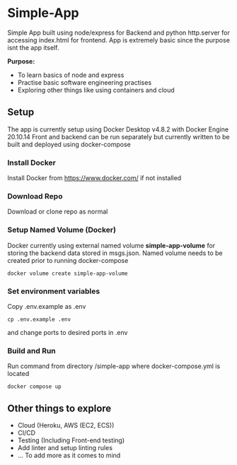 # Simple-App
Simple App built using node/express for Backend and python http.server for accessing index.html for frontend. App is extremely basic since the purpose isnt the app itself.

**Purpose:**
- To learn basics of node and express
- Practise basic software engineering practises
- Exploring other things like using containers and cloud

## Setup
The app is currently setup using Docker Desktop v4.8.2 with Docker Engine 20.10.14
Front and backend can be run separately but currently written to be built and deployed using docker-compose

### Install Docker
Install Docker from https://www.docker.com/ if not installed

### Download Repo
Download or clone repo as normal

### Setup Named Volume (Docker)
Docker currently using external named volume **simple-app-volume** for storing the backend data stored in msgs.json. Named volume needs to be created prior to running docker-compose
```
docker volume create simple-app-volume
```

### Set environment variables
Copy .env.example as .env
```
cp .env.example .env
```
and change ports to desired ports in .env

### Build and Run
Run command from directory /simple-app where docker-compose.yml is located
```
docker compose up
```

## Other things to explore
- Cloud (Heroku, AWS (EC2, ECS))
- CI/CD
- Testing (Including Front-end testing)
- Add linter and setup linting rules
- ... To add more as it comes to mind
